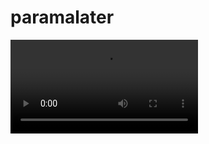 # paramalater
<video src="https://drive.google.com/file/d/1HXSST74PPWCmXvJAk3ouC5CqkzRt24xh/view?usp=sharing" controls="controls" style="max-width: 730px;">
</video>
